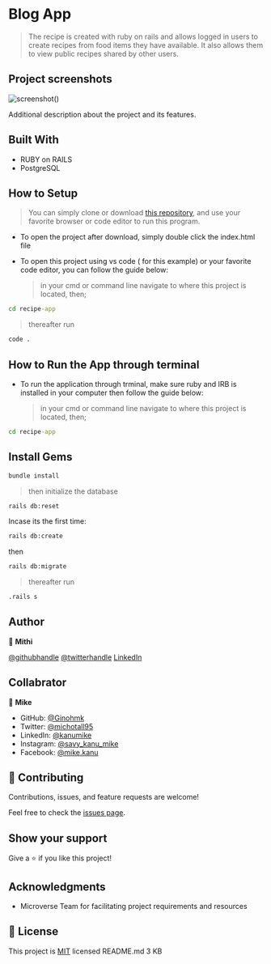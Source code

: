 # Blog App

> The recipe is created with ruby on rails and allows logged in users to create recipes from food items they have available. It also allows them to view public recipes shared by other users.

## Project screenshots

![screenshot()]()

Additional description about the project and its features.

## Built With

- RUBY on RAILS
- PostgreSQL

## How to Setup

> You can simply clone or download [this repository](https://github.com/Mithi-code/recipe-app), and use your favorite browser or code editor to run this program.

- To open the project after download, simply double click the index.html file

- To open this project using vs code ( for this example) or your favorite code editor, you can follow the guide below:
  > in your cmd or command line navigate to where this project is located, then;

```cmd
cd recipe-app
```

> thereafter run

```cmd
code .
```

## How to Run the App through terminal

- To run the application through trminal, make sure ruby and IRB is installed in your computer then follow the guide below:
  > in your cmd or command line navigate to where this project is located, then;

```cmd
cd recipe-app
```

## Install Gems

```cmd
bundle install
```

> then initialize the database

```cmd
rails db:reset
```

Incase its the first time:

```cmd
rails db:create
```

then

```cmd
rails db:migrate
```

> thereafter run

```cmd
.rails s
```

## Author

👤 **Mithi**

[@githubhandle](https://github.com/Mithi-code/)
[@twitterhandle](https://twitter.com/sam_mongare)
[LinkedIn](https://www.linkedin.com/in/mithicode/)

## Collabrator

👤 **Mike**

- GitHub: [@Ginohmk](https://github.com/Ginohmk)
- Twitter: [@michotall95](https://www.twitter.com/michotall95)
- LinkedIn: [@kanumike](https://www.linkedin.com/in/mike-kanu-dev/)
- Instagram: [@savy_kanu_mike](https/instagram.com/savy_kanu_mike)
- Facebook: [@mike.kanu](https://www.facebook.com/mike.kanu)

## 🤝 Contributing

Contributions, issues, and feature requests are welcome!

Feel free to check the [issues page](../../issues/).

## Show your support

Give a ⭐️ if you like this project!

## Acknowledgments

- Microverse Team for facilitating project requirements and resources

## 📝 License

This project is [MIT](./MIT.md) licensed
README.md
3 KB
